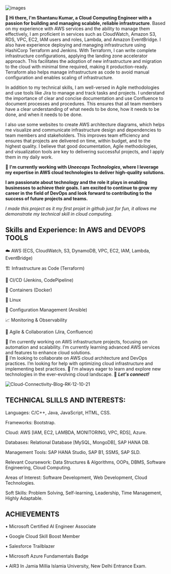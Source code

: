 
![images](https://github.com/user-attachments/assets/91ade1b7-e0df-4a1e-8137-76e43032e56c)

**👋 Hi there, I'm Shantanu Kumar, a Cloud Computing Engineer with a passion for building and managing scalable, reliable infrastructure**.
Based on my experience with AWS services and the ability to manage them effectively, I am proficient in services such as CloudWatch, Amazon S3, RDS, VPC, EC2, IAM users and roles, Lambda, and Amazon EventBridge. I also have experience deploying and managing infrastructure using HashiCorp Terraform and Jenkins. With Terraform, I can write complete infrastructure configurations, applying the landing zone accelerator approach. This facilitates the adoption of new infrastructure and migration to the cloud with minimal time required, making it production-ready. Terraform also helps manage infrastructure as code to avoid manual configuration and enables scaling of infrastructure.

In addition to my technical skills, I am well-versed in Agile methodologies and use tools like Jira to manage and track tasks and projects. I understand the importance of clear and concise documentation and use Confluence to document processes and procedures. This ensures that all team members have a clear understanding of what needs to be done, how it needs to be done, and when it needs to be done.

I also use some websites to create AWS architecture diagrams, which helps me visualize and communicate infrastructure design and dependencies to team members and stakeholders. This improves team efficiency and ensures that projects are delivered on time, within budget, and to the highest quality. I believe that good documentation, Agile methodologies, and visualization tools  are key to delivering successful projects, and I apply them in my daily work.

🚀 **I'm currently working with **_Uneecops Technologies_**, where I leverage my expertise in AWS cloud technologies to deliver high-quality solutions.**


**I am passionate about technology and the role it plays in enabling businesses to achieve their goals. I am excited to continue to grow my career in the field of DevOps and look forward to contributing to the success of future projects and teams.**

_I made this project as it my first projet in github just for fun, it allows me demonstrate my technical skill in cloud computing._

## Skills and Experience: In AWS and DEVOPS TOOLS
☁️ AWS (ECS, CloudWatch, S3, DynamoDB, VPC, EC2, IAM, Lambda, EventBridge)

🏗️ Infrastructure as Code (Terraform)

🤖 CI/CD (Jenkins, CodePipeline)

🐳 Containers (Docker)

🐧 Linux

🔄 Configuration Management (Ansible)

📈 Monitoring & Observability

🤝 Agile & Collaboration (Jira, Confluence)


🔭 I’m currently working on AWS infrastructure projects, focusing on automation and scalability.  I’m currently learning advanced AWS services and features to enhance cloud solutions.  
🌱 I’m looking to collaborate on AWS cloud architecture and DevOps practices. I’m looking for help with optimizing cloud infrastructure and implementing best practices.
🌱 I'm always eager to learn and explore new technologies in the ever-evolving cloud landscape.
🔭 **_Let's connect!_**

![Cloud-Connectivity-Blog-RK-12-10-21](https://github.com/user-attachments/assets/942deeac-4dc4-4090-8ff2-38a538188b48)


## TECHNICAL SLILLS AND INTERESTS:
Languages: C/C++, Java, JavaScript, HTML, CSS. 

Frameworks: Bootstrap. 

Cloud: AWS [IAM, EC2, LAMBDA, MONITORING, VPC, RDS], Azure. 

Databases: Relational Database [MySQL, MongoDB], SAP HANA DB.

Management Tools: SAP HANA Studio, SAP B1, SSMS, SAP SLD. 

Relevant Coursework: Data Structures & Algorithms, OOPs, DBMS, Software Engineering, Cloud Computing. 

Areas of Interest: Software Development, Web Development, Cloud Technologies. 

Soft Skills: Problem Solving, Self-learning, Leadership, Time Management, Highly Adaptable.


## ACHIEVEMENTS  
• Microsoft Certified AI Engineer Associate

• Google Cloud Skill Boost Member 

• Salesforce Trailblazer 

• Microsoft Azure Fundamentals Badge

• AIR3 In Jamia Millia Islamia University, New Delhi Entrance Exam. 
